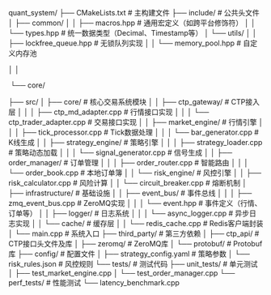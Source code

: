 quant_system/
├── CMakeLists.txt                  # 主构建文件
├── include/                        # 公共头文件
│   ├── common/
│   │   ├── macros.hpp             # 通用宏定义（如跨平台修饰符）
│   │   └── types.hpp              # 统一数据类型（Decimal、Timestamp等）
│   └── utils/
│   │ ├── lockfree_queue.hpp      # 无锁队列实现
│   │ └── memory_pool.hpp         # 自定义内存池

│   │

​      └── core/

├── src/
│   ├── core/                      # 核心交易系统模块
│   │   ├── ctp_gateway/           # CTP接入层
│   │   │   ├── ctp_md_adapter.cpp # 行情接口实现
│   │   │   └── ctp_trader_adapter.cpp # 交易接口实现
│   │   ├── market_engine/         # 行情引擎
│   │   │   ├── tick_processor.cpp # Tick数据处理
│   │   │   └── bar_generator.cpp  # K线生成
│   │   ├── strategy_engine/       # 策略引擎
│   │   │   ├── strategy_loader.cpp # 策略动态加载
│   │   │   └── signal_generator.cpp # 信号生成
│   │   ├── order_manager/         # 订单管理
│   │   │   ├── order_router.cpp   # 智能路由
│   │   │   └── order_book.cpp     # 本地订单簿
│   │   └── risk_engine/           # 风控引擎
│   │       ├── risk_calculator.cpp # 风险计算
│   │       └── circuit_breaker.cpp # 熔断机制
│   ├── infrastructure/            # 基础设施
│   │   ├── event_bus/             # 事件总线
│   │   │   ├── zmq_event_bus.cpp  # ZeroMQ实现
│   │   │   └── event.hpp          # 事件定义（行情、订单等）
│   │   ├── logger/                # 日志系统
│   │   │   └── async_logger.cpp   # 异步日志实现
│   │   └── cache/                 # 缓存层
│   │       └── redis_cache.cpp    # Redis客户端封装
│   └── main.cpp                   # 系统入口
├── third_party/                   # 第三方依赖
│   ├── ctp_api/                   # CTP接口头文件及库
│   ├── zeromq/                    # ZeroMQ库
│   └── protobuf/                  # Protobuf库
├── config/                        # 配置文件
│   ├── strategy_config.yaml       # 策略参数
│   └── risk_rules.json            # 风控规则
└── tests/                         # 测试代码
    ├── unit_tests/                # 单元测试
    │   ├── test_market_engine.cpp
    │   └── test_order_manager.cpp
    └── perf_tests/                # 性能测试
        └── latency_benchmark.cpp
